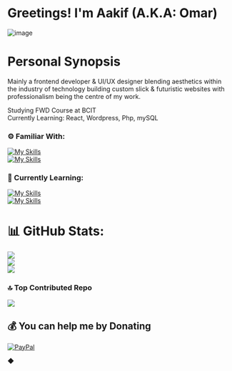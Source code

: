 # Greetings! I'm Aakif (A.K.A: Omar)
![image](https://github.com/user-attachments/assets/6f67fcd3-a136-43e1-9f05-fad2e548f2a7)
# Personal Synopsis
Mainly a frontend developer & UI/UX designer blending aesthetics within the industry of technology building custom slick & futuristic websites with professionalism being the centre of my work.

 
 Studying FWD Course at BCIT <br>
 Currently Learning: React, Wordpress, Php, mySQL <br>

### ⚙️ Familiar With:
[![My Skills](https://skillicons.dev/icons?i=html,css,js,py)](https://skillicons.dev) <br> 
[![My Skills](https://skillicons.dev/icons?i=pr,ps,xd)](https://skillicons.dev)


### 🌱 Currently Learning:
[![My Skills](https://skillicons.dev/icons?i=sass,wordpress,php,mysql,react)](https://skillicons.dev) <br>
[![My Skills](https://skillicons.dev/icons?i=ai,figma)](https://skillicons.dev)





# 📊 GitHub Stats:
![](https://github-readme-stats.vercel.app/api?username=NotAuvance&theme=dark&hide_border=true&include_all_commits=true&count_private=false)<br/>
![](https://github-readme-streak-stats.herokuapp.com/?user=NotAuvance&theme=dark&hide_border=true)<br/>
![](https://github-readme-stats.vercel.app/api/top-langs/?username=NotAuvance&theme=dark&hide_border=true&include_all_commits=true&count_private=false&layout=compact)

### 🔝 Top Contributed Repo
![](https://github-contributor-stats.vercel.app/api?username=NotAuvance&limit=5&theme=dark&combine_all_yearly_contributions=true)

  ## 💰 You can help me by Donating
  [![PayPal](https://img.shields.io/badge/PayPal-00457C?style=for-the-badge&logo=paypal&logoColor=white)](https://paypal.me/Auvance) 

  ◆
<!-- Proudly created with GPRM ( https://gprm.itsvg.in ) -->
